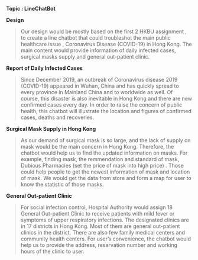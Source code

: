 **Topic : LineChatBot**

**Design**
> Our design would be mostly based on the first 2 HKBU assignment , to create a line chatbot that could troubleshot the main public healthcare issue , Coronavirus Disease (COVID-19) in Hong Kong. The main content would provide information of daily infected cases, surgical masks supply and general out-patient clinic.


**Report of Daily Infected Cases**
> Since December 2019, an outbreak of Coronavirus disease 2019 (COVID-19) appeared in Wuhan, China and has quickly spread to every province in Mainland China and to worldwide as well. Of course, this disaster is also inevitable in Hong Kong and there are new confirmed cases every day. In order to raise the concern of public health, this chatbot will illustrate the location and figures of confirmed cases, deaths and recoveries.


**Surgical Mask Supply in Hong Kong**
> As our demand of surgical mask is so large, and the lack of supply on mask would be the main concern in Hong Kong. Therefore, the chatbot would help us to find the updated information on masks. For example, finding mask, the remmendation and standard of mask, Dubious Pharmacies (set the price of mask into high price) .  Those could help people to get the newest information of mask and location of mask. We would get the data from store and form a map for user to know the statistic of those masks.   


**General Out-patient Clinic**
> For social infection control, Hospital Authority would assign 18 General Out-patient Clinic to receive patients with mild fever or symptoms of upper respiratory infections. The designated clinics are in 17 districts in Hong Kong. Most of them are general out-patient clinics in the district. There are also few family medical centers and community health centers.
For user’s convenience, the chatbot would help us to provide the address, reservation number and working hours of the clinic to user.  

